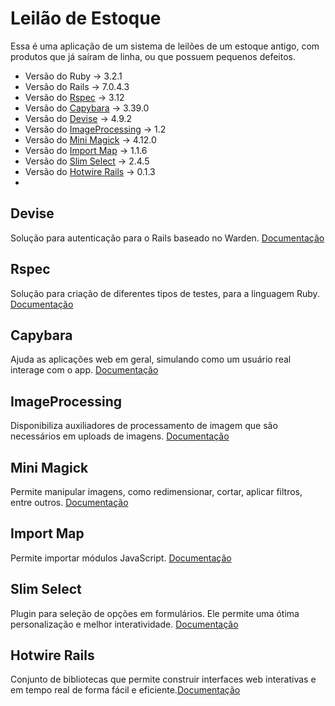 # Leilão de Estoque
Essa é uma aplicação de um sistema de leilões de um estoque antigo, com produtos que já saíram de linha, ou que possuem pequenos defeitos.

* Versão do Ruby                     ->  3.2.1
* Versão do Rails                    ->  7.0.4.3
* Versão do [Rspec](#rspec)          ->  3.12
* Versão do [Capybara](#capybara)                 ->  3.39.0
* Versão do [Devise](#devise)                   ->  4.9.2
* Versão do [ImageProcessing](#imageprocessing)          ->  1.2
* Versão do [Mini Magick](#mini-magick)              ->  4.12.0
* Versão do [Import Map](#import-map)               ->  1.1.6
* Versão do [Slim Select](#rspec)              ->  2.4.5
* Versão do [Hotwire Rails](#hotwire-rails)   -> 0.1.3
* 

## Devise
Solução para autenticação para o Rails baseado no Warden. [Documentação](https://github.com/heartcombo/devise)

## Rspec
Solução para criação de diferentes tipos de testes, para a linguagem Ruby. [Documentação](https://rspec.info/documentation/6.0/rspec-rails/#installation)

## Capybara
Ajuda as aplicações web em geral, simulando como um usuário real interage com o app. [Documentação](https://github.com/teamcapybara/capybara)

## ImageProcessing
Disponibiliza auxiliadores de processamento de imagem que são necessários em uploads de imagens. [Documentação](https://github.com/janko/image_processing)

## Mini Magick
Permite manipular imagens, como redimensionar, cortar, aplicar filtros, entre outros. [Documentação](https://github.com/minimagick/minimagick)

## Import Map
Permite importar módulos JavaScript. [Documentação](https://github.com/rails/importmap-rails)

## Slim Select
Plugin para seleção de opções em formulários. Ele permite uma ótima personalização e melhor interatividade. [Documentação](https://slimselectjs.com/)

## Hotwire Rails
Conjunto de bibliotecas que permite construir interfaces web interativas e em tempo real de forma fácil e eficiente.[Documentação](https://hotwired.dev/)